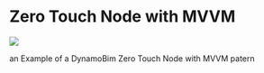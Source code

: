 # Zero Touch Node with MVVM
![](testProgressBar.gif)

an Example of a DynamoBim Zero Touch Node with MVVM patern
